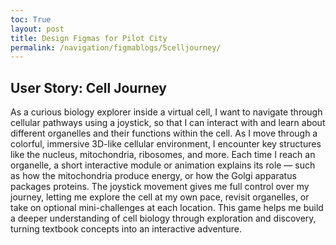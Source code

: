 ```yaml
---
toc: True
layout: post
title: Design Figmas for Pilot City
permalink: /navigation/figmablogs/5celljourney/
---
```


<h2>User Story: Cell Journey</h2>

<p>As a curious biology explorer inside a virtual cell,
I want to navigate through cellular pathways using a joystick,
so that I can interact with and learn about different organelles and their functions within the cell.
As I move through a colorful, immersive 3D-like cellular environment, I encounter key structures like the nucleus, mitochondria, ribosomes, and more.
Each time I reach an organelle, a short interactive module or animation explains its role — such as how the mitochondria produce energy, or how the Golgi apparatus packages proteins.
The joystick movement gives me full control over my journey, letting me explore the cell at my own pace, revisit organelles, or take on optional mini-challenges at each location.
This game helps me build a deeper understanding of cell biology through exploration and discovery, turning textbook concepts into an interactive adventure.<p>